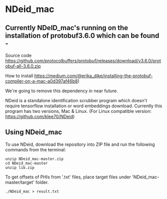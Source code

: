 # NDeid_mac

## Currently NDeID_mac's running on the installation of protobuf3.6.0 which can be found -
Source code https://github.com/protocolbuffers/protobuf/releases/download/v3.6.0/protobuf-all-3.6.0.zip

How to install https://medium.com/@erika_dike/installing-the-protobuf-compiler-on-a-mac-a0d397af46b8)

We're going to remove this dependency in near future.

NDeid is a standalone identification scrubber program which doesn't require tensorflow installation or word embeddings download. Currently this program has two versions, Mac & Linux.
(For Linux compatible version: https://github.com/klee70/NDeid)


## Using NDeid_mac

To use NDeid, download the repository into ZIP file and run the following commands from the terminal: 
```
unzip NDeid_mac-master.zip
cd NDeid_mac-master
unzip lib.zip
```

To get offsets of PHIs from '.txt' files, place target files under 'NDeid_mac-master/target' folder.

```
./NDeid_mac > result.txt
```
